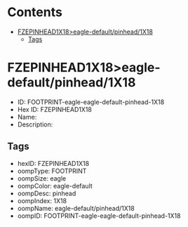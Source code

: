 



Contents
========

* [FZEPINHEAD1X18>eagle-default/pinhead/1X18](#fzepinhead1x18eagle-defaultpinhead1x18)
	* [Tags](#tags)

# FZEPINHEAD1X18>eagle-default/pinhead/1X18

- ID: FOOTPRINT-eagle-eagle-default-pinhead-1X18
- Hex ID: FZEPINHEAD1X18
- Name: 
- Description: 

## Tags

- hexID: FZEPINHEAD1X18
- oompType: FOOTPRINT
- oompSize: eagle
- oompColor: eagle-default
- oompDesc: pinhead
- oompIndex: 1X18
- oompName: eagle-default/pinhead/1X18
- oompID: FOOTPRINT-eagle-eagle-default-pinhead-1X18
